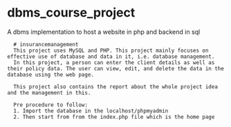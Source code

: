 # dbms_course_project
A dbms implementation to host a website in php and backend in sql

      # insurancemanagement
      This project uses MySQL and PHP. This project mainly focuses on effective use of database and data in it, i.e. database management.  
      In this project, a person can enter the client details as well as their policy data. The user can view, edit, and delete the data in the database using the web page.

      This project also contains the report about the whole project idea and the management in this. 

      Pre procedure to follow:
      1. Import the database in the localhost/phpmyadmin
      2. Then start from from the index.php file which is the home page
